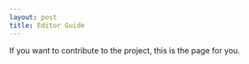 ```yaml
---
layout: post
title: Editor Guide
---
```


If you want to contribute to the project, this is the page for you.
